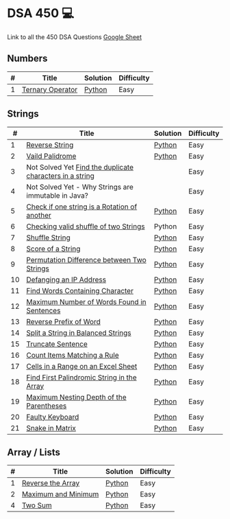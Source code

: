 # DSA 450 💻
Link to all the 450 DSA Questions [Google Sheet](https://drive.google.com/file/d/1FMdN_OCfOI0iAeDlqswCiC2DZzD4nPsb/view?pli=1)

## Numbers
| # | Title | Solution | Difficulty |
|---| ----- | -------- | ---------- |
|1|[Ternary Operator](https://leetcode.com/problems/smallest-even-multiple/)| [Python](%5B01%5D%20Numbers/TernaryOperator.py)|Easy|

## Strings
| # | Title | Solution | Difficulty |
|---| ----- | -------- | ---------- |
|1|[Reverse String](https://leetcode.com/problems/reverse-string/description/)| [Python](%5B01%5D%20Strings/ReverseString.py)|Easy|
|2|[Vaild Palidrome](https://leetcode.com/problems/valid-palindrome/description/)| [Python](%5B01%5D%20Strings/VaildPalidrome.py)|Easy|
|3| Not Solved Yet [Find the duplicate characters in a string](https://www.geeksforgeeks.org/print-all-the-duplicates-in-the-input-string/)||Easy|
|4| Not Solved Yet - Why Strings are immutable in Java? ||Easy|
|5|[Check if one string is a Rotation of another](https://leetcode.com/problems/rotate-string/description/)| [Python](%5B01%5D%20Strings/RotateString.py)|Easy|
|6|[Checking valid shuffle of two Strings](https://www.geeksforgeeks.org/checking-valid-shuffle-of-two-strings/)| Python |Easy|
|7|[Shuffle String](https://leetcode.com/problems/shuffle-string/description/)| [Python](%5B01%5D%20Strings/ShuffleString.py)|Easy| 
|8|[Score of a String](https://leetcode.com/problems/score-of-a-string/description/)| [Python](%5B01%5D%20Strings/ScoreString.py)|Easy|
|9|[Permutation Difference between Two Strings](https://leetcode.com/problems/permutation-difference-between-two-strings/)| [Python](%5B01%5D%20Strings/PermutationStrings.py)|Easy|
|10|[Defanging an IP Address](https://leetcode.com/problems/defanging-an-ip-address/description/)| [Python](%5B01%5D%20Strings/DefangingIPAddress.py)|Easy|
|11|[Find Words Containing Character](https://leetcode.com/problems/find-words-containing-character/description/)| [Python](%5B01%5D%20Strings/FindWordsCharacter.py)|Easy|
|12|[Maximum Number of Words Found in Sentences](https://leetcode.com/problems/maximum-number-of-words-found-in-sentences/description/)| [Python](%5B01%5D%20Strings/MaxWords.py)|Easy|
|13|[Reverse Prefix of Word](https://leetcode.com/problems/reverse-prefix-of-word/description/)| [Python](%5B01%5D%20Strings/ReversePrefix.py)|Easy|
|14|[Split a String in Balanced Strings](https://leetcode.com/problems/split-a-string-in-balanced-strings/description/)| [Python](%5B01%5D%20Strings/BalancedStrings.py)|Easy|
|15|[Truncate Sentence](https://leetcode.com/problems/truncate-sentence/)| [Python](%5B01%5D%20Strings/TruncateSentence.py)|Easy|
|16|[Count Items Matching a Rule](https://leetcode.com/problems/count-items-matching-a-rule/description/)| [Python](%5B01%5D%20Strings/DictionaryMatching.py)|Easy|
|17|[Cells in a Range on an Excel Sheet](https://leetcode.com/problems/cells-in-a-range-on-an-excel-sheet/description/)| [Python](%5B01%5D%20Strings/ExcelCells.py)|Easy|
|18|[Find First Palindromic String in the Array](https://leetcode.com/problems/find-first-palindromic-string-in-the-array/description/)| [Python](%5B01%5D%20Strings/FirstPalindrom.py)|Easy|
|19|[Maximum Nesting Depth of the Parentheses](https://leetcode.com/problems/maximum-nesting-depth-of-the-parentheses/description/)| [Python](%5B01%5D%20Strings/NestedDepth.py)|Easy|
|20|[Faulty Keyboard](https://leetcode.com/problems/faulty-keyboard/description/)| [Python](%5B01%5D%20Strings/FaultyKeyboard.py)|Easy|
|21|[Snake in Matrix](https://leetcode.com/problems/snake-in-matrix/description/)| [Python](%5B01%5D%20Strings/SnakeInMatrix.py)|Easy|

## Array / Lists
| # | Title | Solution | Difficulty |
|---| ----- | -------- | ---------- |
|1|[Reverse the Array](https://www.geeksforgeeks.org/program-to-reverse-an-array/#)| [Python](%5B02%5D%20Arrays/ReverseList.py)|Easy|
|2|[Maximum and Minimum](https://www.geeksforgeeks.org/maximum-and-minimum-in-an-array/)| [Python](%5B02%5D%20Arrays/Max-n-Min-List.py)|Easy|
|4|[Two Sum](https://leetcode.com/problems/two-sum/description/)| [Python](%5B02%5D%20Arrays/Two%20Sum.py)|Easy|